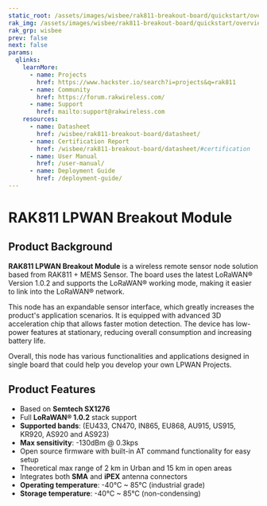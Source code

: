 ```yaml
---
static_root: /assets/images/wisbee/rak811-breakout-board/quickstart/overview
rak_img: /assets/images/wisbee/rak811-breakout-board/quickstart/overview/RAK811-wisduo.svg
rak_grp: wisbee
prev: false
next: false
params:
  qlinks:
    learnMore:
      - name: Projects 
        href: https://www.hackster.io/search?i=projects&q=rak811
      - name: Community
        href: https://forum.rakwireless.com/
      - name: Support
        href: mailto:support@rakwireless.com
    resources:
      - name: Datasheet
        href: /wisbee/rak811-breakout-board/datasheet/
      - name: Certification Report
        href: /wisbee/rak811-breakout-board/datasheet/#certification
      - name: User Manual
        href: /user-manual/
      - name: Deployment Guide
        href: /deployment-guide/
---
```


# RAK811 LPWAN Breakout Module

<rk-img
  :src="`${$frontmatter.static_root}/bnq9nqrvkrjojq89feoq.jpg`"
  width="70%"
  figure-number="1"
  caption="RAK811 LPWAN Breakout Module"
/>

## Product Background

**RAK811 LPWAN Breakout Module** is a wireless remote sensor node solution based from RAK811 + MEMS Sensor. The board uses the latest LoRaWAN® Version 1.0.2 and supports the LoRaWAN® working mode, making it easier to link into the LoRaWAN® network.

This node has an expandable sensor interface, which greatly increases the product's application scenarios. It is equipped with advanced 3D acceleration chip that allows faster motion detection. The device has low-power features at stationary, reducing overall consumption and increasing battery life.

Overall, this node has various functionalities and applications designed in single board that could help you develop your own LPWAN Projects.


<rk-btn
  src="/wisbee/rak811-breakout-board/quickstart/#quick-start-guide"
  label="Get Started with RAK811 LPWAN Breakout Module"
/>

<rk-quick-links :params="$frontmatter.params.qlinks" />

## Product Features

- Based on **Semtech SX1276**
- Full **LoRaWAN® 1.0.2** stack support
- **Supported bands**: (EU433, CN470, IN865, EU868, AU915, US915, KR920, AS920 and AS923)
- **Max sensitivity**: -130dBm @ 0.3kps
- Open source firmware with built-in AT command functionality for easy setup
- Theoretical max range of 2 km in Urban and 15 km in open areas
- Integrates both **SMA** and **iPEX** antenna connectors
- **Operating temperature**: -40°C ~ 85°C (industrial grade)
- **Storage temperature**: -40°C ~ 85°C (non-condensing)

<rk-btn
  src="https://store.rakwireless.com/products/rak811-lpwan-breakout-module"
  label="Buy a RAK811 LPWAN Breakout Module"
  _blank
/>